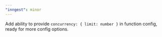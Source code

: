 ```yaml
---
"inngest": minor
---
```


Add ability to provide `concurrency: { limit: number }` in function config, ready for more config options.
